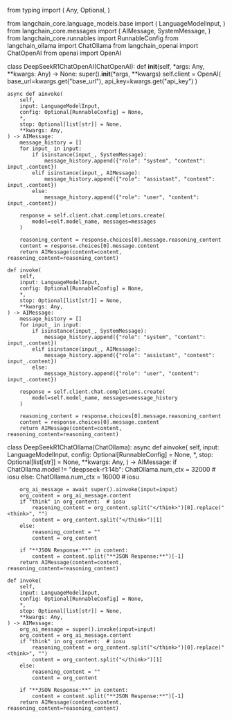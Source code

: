 from typing import (
    Any,
    Optional,
)

from langchain_core.language_models.base import (
    LanguageModelInput,
)
from langchain_core.messages import (
    AIMessage,
    SystemMessage,
)
from langchain_core.runnables import RunnableConfig
from langchain_ollama import ChatOllama
from langchain_openai import ChatOpenAI
from openai import OpenAI


class DeepSeekR1ChatOpenAI(ChatOpenAI):
    def __init__(self, *args: Any, **kwargs: Any) -> None:
        super().__init__(*args, **kwargs)
        self.client = OpenAI(
            base_url=kwargs.get("base_url"), api_key=kwargs.get("api_key")
        )

    async def ainvoke(
        self,
        input: LanguageModelInput,
        config: Optional[RunnableConfig] = None,
        *,
        stop: Optional[list[str]] = None,
        **kwargs: Any,
    ) -> AIMessage:
        message_history = []
        for input_ in input:
            if isinstance(input_, SystemMessage):
                message_history.append({"role": "system", "content": input_.content})
            elif isinstance(input_, AIMessage):
                message_history.append({"role": "assistant", "content": input_.content})
            else:
                message_history.append({"role": "user", "content": input_.content})

        response = self.client.chat.completions.create(
            model=self.model_name, messages=messages
        )

        reasoning_content = response.choices[0].message.reasoning_content
        content = response.choices[0].message.content
        return AIMessage(content=content, reasoning_content=reasoning_content)

    def invoke(
        self,
        input: LanguageModelInput,
        config: Optional[RunnableConfig] = None,
        *,
        stop: Optional[list[str]] = None,
        **kwargs: Any,
    ) -> AIMessage:
        message_history = []
        for input_ in input:
            if isinstance(input_, SystemMessage):
                message_history.append({"role": "system", "content": input_.content})
            elif isinstance(input_, AIMessage):
                message_history.append({"role": "assistant", "content": input_.content})
            else:
                message_history.append({"role": "user", "content": input_.content})

        response = self.client.chat.completions.create(
            model=self.model_name, messages=message_history
        )

        reasoning_content = response.choices[0].message.reasoning_content
        content = response.choices[0].message.content
        return AIMessage(content=content, reasoning_content=reasoning_content)


class DeepSeekR1ChatOllama(ChatOllama):
    async def ainvoke(
        self,
        input: LanguageModelInput,
        config: Optional[RunnableConfig] = None,
        *,
        stop: Optional[list[str]] = None,
        **kwargs: Any,
    ) -> AIMessage:
        if ChatOllama.model != "deepseek-r1:14b":
            ChatOllama.num_ctx = 32000  # iosu
        else:
            ChatOllama.num_ctx = 16000  # iosu

        org_ai_message = await super().ainvoke(input=input)
        org_content = org_ai_message.content
        if "think" in org_content:  # iosu
            reasoning_content = org_content.split("</think>")[0].replace("<think>", "")
            content = org_content.split("</think>")[1]
        else:
            reasoning_content = ""
            content = org_content

        if "**JSON Response:**" in content:
            content = content.split("**JSON Response:**")[-1]
        return AIMessage(content=content, reasoning_content=reasoning_content)

    def invoke(
        self,
        input: LanguageModelInput,
        config: Optional[RunnableConfig] = None,
        *,
        stop: Optional[list[str]] = None,
        **kwargs: Any,
    ) -> AIMessage:
        org_ai_message = super().invoke(input=input)
        org_content = org_ai_message.content
        if "think" in org_content:  # iosu
            reasoning_content = org_content.split("</think>")[0].replace("<think>", "")
            content = org_content.split("</think>")[1]
        else:
            reasoning_content = ""
            content = org_content

        if "**JSON Response:**" in content:
            content = content.split("**JSON Response:**")[-1]
        return AIMessage(content=content, reasoning_content=reasoning_content)
